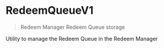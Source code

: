 # RedeemQueueV1



> Redeem Manager Redeem Queue storage

Utility to manage the Redeem Queue in the Redeem Manager






